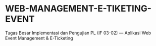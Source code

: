 # WEB-MANAGEMENT-E-TIKETING-EVENT
Tugas Besar Implementasi dan Pengujian PL (IF 03-02) — Aplikasi Web Event Management &amp; E-Ticketing
